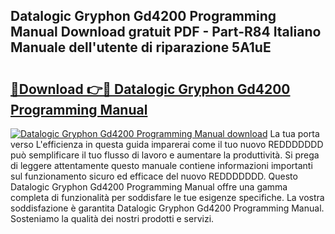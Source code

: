 ## Datalogic Gryphon Gd4200 Programming Manual Download gratuit PDF - Part-R84 Italiano Manuale dell'utente di riparazione 5A1uE

# <h2><a href="http://dfaqcg.blite.top/?on=Datalogic+Gryphon+Gd4200+Programming+Manual">🔗Download 👉🔴 Datalogic Gryphon Gd4200 Programming Manual</a></h2>

[![Datalogic Gryphon Gd4200 Programming Manual download](https://i.imgur.com/lujVjoI.png)](http://dfaqcg.blite.top/?on=Datalogic+Gryphon+Gd4200+Programming+Manual)
La tua porta verso L'efficienza in questa guida imparerai come il tuo nuovo REDDDDDDD può semplificare il tuo flusso di lavoro e aumentare la produttività. Si prega di leggere attentamente questo manuale contiene informazioni importanti sul funzionamento sicuro ed efficace del nuovo REDDDDDDD. Questo Datalogic Gryphon Gd4200 Programming Manual offre una gamma completa di funzionalità per soddisfare le tue esigenze specifiche. La vostra soddisfazione è garantita Datalogic Gryphon Gd4200 Programming Manual. Sosteniamo la qualità dei nostri prodotti e servizi.
